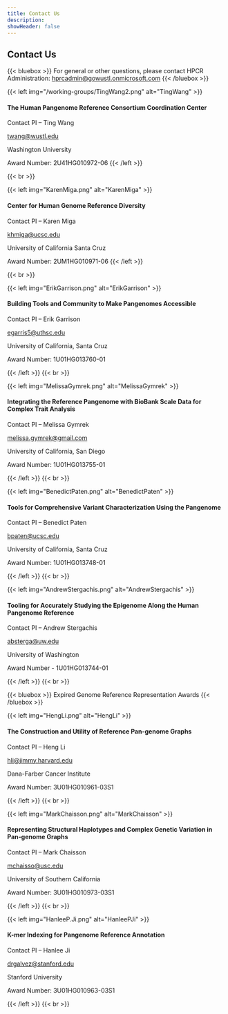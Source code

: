 ```yaml
---
title: Contact Us
description:
showHeader: false
---
```


## Contact Us

{{< bluebox >}}
For general or other questions, please contact HPCR Administration: <hprcadmin@gowustl.onmicrosoft.com>
{{< /bluebox >}}


{{< left img="/working-groups/TingWang2.png" alt="TingWang" >}}
#### The Human Pangenome Reference Consortium Coordination Center

Contact PI – Ting Wang

<twang@wustl.edu>

Washington University

Award Number: 2U41HG010972-06
{{< /left >}}

{{< br >}}

{{< left img="KarenMiga.png" alt="KarenMiga" >}}

#### Center for Human Genome Reference Diversity

Contact PI – Karen Miga

<khmiga@ucsc.edu>

University of California Santa Cruz

Award Number: 2UM1HG010971-06
{{< /left >}}

{{< br >}}

{{< left img="ErikGarrison.png" alt="ErikGarrison" >}}

#### Building Tools and Community to Make Pangenomes Accessible

Contact PI – Erik Garrison

<egarris5@uthsc.edu>

University of California, Santa Cruz

Award Number: 1U01HG013760-01

{{< /left >}}
{{< br >}}

{{< left img="MelissaGymrek.png" alt="MelissaGymrek" >}}

#### Integrating the Reference Pangenome with BioBank Scale Data for Complex Trait Analysis

Contact PI – Melissa Gymrek

<melissa.gymrek@gmail.com>

University of California, San Diego

Award Number: 1U01HG013755-01

{{< /left >}}
{{< br >}}

{{< left img="BenedictPaten.png" alt="BenedictPaten" >}}

#### Tools for Comprehensive Variant Characterization Using the Pangenome

Contact PI – Benedict Paten

<bpaten@ucsc.edu>

University of California, Santa Cruz

Award Number: 1U01HG013748-01

{{< /left >}}
{{< br >}}

{{< left img="AndrewStergachis.png" alt="AndrewStergachis" >}}

#### Tooling for Accurately Studying the Epigenome Along the Human Pangenome Reference

Contact PI – Andrew Stergachis

<absterga@uw.edu>

University of Washington

Award Number - 1U01HG013744-01

{{< /left >}}
{{< br >}}

{{< bluebox >}}
Expired Genome Reference Representation Awards
{{< /bluebox >}}

{{< left img="HengLi.png" alt="HengLi" >}}

#### The Construction and Utility of Reference Pan-genome Graphs

Contact PI – Heng Li

<hli@jimmy.harvard.edu>

Dana-Farber Cancer Institute

Award Number: 3U01HG010961-03S1

{{< /left >}}
{{< br >}}

{{< left img="MarkChaisson.png" alt="MarkChaisson" >}}

#### Representing Structural Haplotypes and Complex Genetic Variation in Pan-genome Graphs

Contact PI – Mark Chaisson

<mchaisso@usc.edu>

University of Southern California

Award Number: 3U01HG010973-03S1

{{< /left >}}
{{< br >}}

{{< left img="HanleeP.Ji.png" alt="HanleePJi" >}}

#### K-mer Indexing for Pangenome Reference Annotation

Contact PI – Hanlee Ji

<drgalvez@stanford.edu>

Stanford University

Award Number: 3U01HG010963-03S1

{{< /left >}}
{{< br >}}
